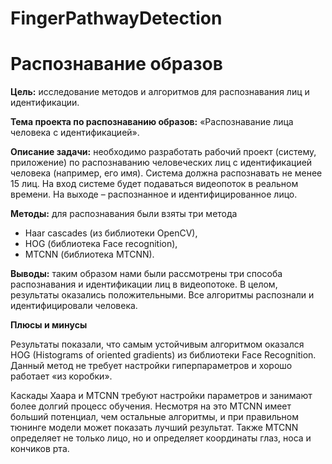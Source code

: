 # FingerPathwayDetection

# Распознавание образов

**Цель:** исследование методов и алгоритмов для распознавания лиц и идентификации.

**Тема проекта по распознаванию образов:**  «Распознавание лица человека с идентификацией».

**Описание задачи:** необходимо разработать рабочий проект (систему, приложение) по распознаванию человеческих лиц с идентификацией человека (например, его имя). Система должна распознавать не менее 15 лиц. На вход системе будет подаваться видеопоток в реальном времени. На выходе – распознанное и идентифицированное лицо.

**Методы:** для распознавания были взяты три метода

  - Haar cascades (из библиотеки OpenCV),
  - HOG (библиотека Face recognition),
  - MTCNN (библиотека MTCNN).
  
**Выводы:** таким образом нами были рассмотрены три способа распознавания и идентификации лиц в видеопотоке. В целом, результаты оказались положительными. Все алгоритмы распознали и идентифицировали человека.

**Плюсы и минусы**

Результаты показали, что самым устойчивым алгоритмом оказался HOG (Histograms of oriented gradients) из библиотеки Face Recognition. Данный метод не требует настройки гиперпараметров и хорошо работает «из коробки».

Каскады Хаара и MTCNN требуют настройки параметров и занимают более долгий процесс обучения. Несмотря на это MTCNN имеет больший потенциал, чем остальные алгоритмы, и при правильном тюнинге модели может показать лучший результат. Также MTCNN определяет не только лицо, но и определяет координаты глаз, носа и кончиков рта.

